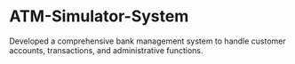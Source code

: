 # ATM-Simulator-System
Developed a comprehensive bank management system to handle customer accounts, transactions, and administrative functions.
